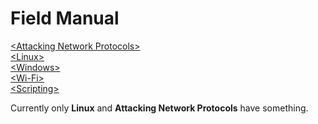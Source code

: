 # Field Manual

<a href="anp.md" title="Attacking Network Protocols">\<Attacking Network Protocols\><br /></a>
<a href="Linux/Linux.md" title=Linux>\<Linux\><br /></a>
<a href="#Windows">\<Windows\><br /></a>
<a href="#Wi-Fi">\<Wi-Fi\><br /></a>
<a href="#Scripting">\<Scripting\><br /></a>


Currently only **Linux** and **Attacking Network Protocols** have something.
